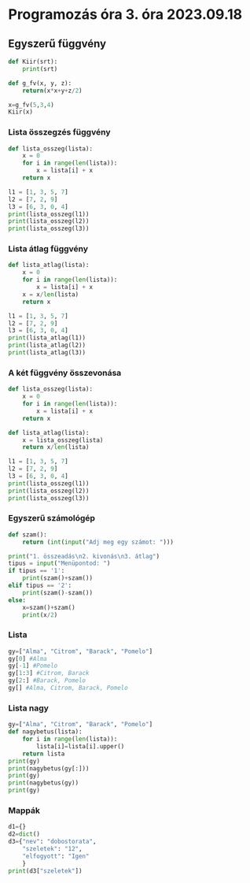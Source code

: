 # Programozás óra 3. óra 2023.09.18

## Egyszerű függvény

```Python
def Kiir(srt):
    print(srt)

def g_fv(x, y, z):
    return(x*x+y+z/2)

x=g_fv(5,3,4)
Kiir(x)
```

### Lista összegzés függvény

```Python
def lista_osszeg(lista):
    x = 0
    for i in range(len(lista)):
        x = lista[i] + x
    return x

l1 = [1, 3, 5, 7]
l2 = [7, 2, 9]
l3 = [6, 3, 0, 4]
print(lista_osszeg(l1))
print(lista_osszeg(l2))
print(lista_osszeg(l3))
```

### Lista átlag függvény

```Python
def lista_atlag(lista):
    x = 0
    for i in range(len(lista)):
        x = lista[i] + x
    x = x/len(lista)
    return x

l1 = [1, 3, 5, 7]
l2 = [7, 2, 9]
l3 = [6, 3, 0, 4]
print(lista_atlag(l1))
print(lista_atlag(l2))
print(lista_atlag(l3))
```

### A két függvény összevonása

```Python
def lista_osszeg(lista):
    x = 0
    for i in range(len(lista)):
        x = lista[i] + x
    return x

def lista_atlag(lista):
    x = lista_osszeg(lista)
    return x/len(lista)

l1 = [1, 3, 5, 7]
l2 = [7, 2, 9]
l3 = [6, 3, 0, 4]
print(lista_osszeg(l1))
print(lista_osszeg(l2))
print(lista_osszeg(l3))
```

### Egyszerű számológép

```Python
def szam():
    return (int(input("Adj meg egy számot: ")))

print("1. összeadás\n2. kivonás\n3. átlag")
tipus = input("Menüpontod: ")
if tipus == '1':
    print(szam()+szam())
elif tipus == '2':
    print(szam()-szam())
else:
    x=szam()+szam()
    print(x/2)
```
### Lista
```Python
gy=["Alma", "Citrom", "Barack", "Pomelo"]
gy[0] #Alma
gy[-1] #Pomelo
gy[1:3] #Citrom, Barack
gy[2:] #Barack, Pomelo
gy[] #Alma, Citrom, Barack, Pomelo
```
### Lista nagy
```Python
gy=["Alma", "Citrom", "Barack", "Pomelo"]
def nagybetus(lista):
    for i in range(len(lista)):
        lista[i]=lista[i].upper()
    return lista
print(gy)
print(nagybetus(gy[:]))
print(gy)
print(nagybetus(gy))
print(gy)
```
### Mappák
```Python
d1={}
d2=dict()
d3={"nev": "dobostorata",
    "szeletek": "12",
    "elfogyott": "Igen"
    }
print(d3["szeletek"])
```